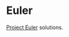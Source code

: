 Euler
================

[Project
Euler](git%20remote%20add%20origin%20https://github.com/konradzdeb/Euler.git%20git%20push%20-u%20origin%20master)
solutions.
